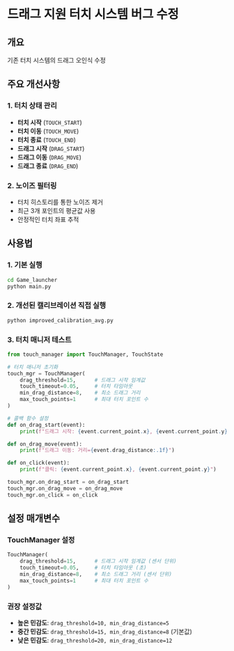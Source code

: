 # 드래그 지원 터치 시스템 버그 수정

## 개요

기존 터치 시스템의 드래그 오인식 수정 

## 주요 개선사항

### 1. **터치 상태 관리**
- **터치 시작** (`TOUCH_START`)
- **터치 이동** (`TOUCH_MOVE`) 
- **터치 종료** (`TOUCH_END`)
- **드래그 시작** (`DRAG_START`)
- **드래그 이동** (`DRAG_MOVE`)
- **드래그 종료** (`DRAG_END`)

### 2. **노이즈 필터링**
- 터치 히스토리를 통한 노이즈 제거
- 최근 3개 포인트의 평균값 사용
- 안정적인 터치 좌표 추적


## 사용법

### 1. **기본 실행**
```bash
cd Game_launcher
python main.py
```

### 2. **개선된 캘리브레이션 직접 실행**
```bash
python improved_calibration_avg.py
```

### 3. **터치 매니저 테스트**
```python
from touch_manager import TouchManager, TouchState

# 터치 매니저 초기화
touch_mgr = TouchManager(
    drag_threshold=15,      # 드래그 시작 임계값
    touch_timeout=0.05,     # 터치 타임아웃
    min_drag_distance=8,    # 최소 드래그 거리
    max_touch_points=1      # 최대 터치 포인트 수
)

# 콜백 함수 설정
def on_drag_start(event):
    print(f"드래그 시작: {event.current_point.x}, {event.current_point.y}")

def on_drag_move(event):
    print(f"드래그 이동: 거리={event.drag_distance:.1f}")

def on_click(event):
    print(f"클릭: {event.current_point.x}, {event.current_point.y}")

touch_mgr.on_drag_start = on_drag_start
touch_mgr.on_drag_move = on_drag_move
touch_mgr.on_click = on_click
```

## 설정 매개변수

### TouchManager 설정
```python
TouchManager(
    drag_threshold=15,      # 드래그 시작 임계값 (센서 단위)
    touch_timeout=0.05,     # 터치 타임아웃 (초)
    min_drag_distance=8,    # 최소 드래그 거리 (센서 단위)
    max_touch_points=1      # 최대 터치 포인트 수
)
```

### 권장 설정값
- **높은 민감도**: `drag_threshold=10, min_drag_distance=5`
- **중간 민감도**: `drag_threshold=15, min_drag_distance=8` (기본값)
- **낮은 민감도**: `drag_threshold=20, min_drag_distance=12`
